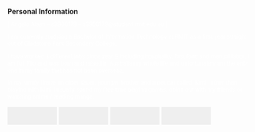 <html>
<style>
body
{
  background-image:url("bg/bg.jpg");
  background-size:100%;
  background-position: center;
  background-repeat: no-repeat;
  background-size: cover;
}

.container
{
  min-height: 95vh;
  display: flex;
  align-items: center;
  justify-content: center;
}

.box {
  height:650px;
  width: 420px;
  background: rgba(0,0,0,0.65);
  padding: 50px;
  border-radius: 10px;
  position: ;
  text-align: center;
  color: white;
  font-family: Calibri;
  font-size: 150%;
  color: SlateBlue;
}
.ptemp
{
  color: white;
  font-size: 80%;
  text-align: left;
}
.btn_interest
{
  border: none;
    background-image:url("btn/interest.jpg");
    padding: 14px 28px;
    width: 100px;
    height: 36px;
    background-size: cover;
    cursor: pointer;
    display: inline-block;
}
.btn_career
{
  border: none;
    background-image:url("btn/career.jpg");
    padding: 14px 28px;
    width: 100px;
    height: 36px;
    background-size: cover;
    cursor: pointer;
    display: inline-block;
}
.btn_personality
{
  border: none;
    background-image:url("btn/personality.jpg");
    padding: 14px 28px;
    width: 100px;
    height: 36px;
    background-size: cover;
    cursor: pointer;
    display: inline-block;
}
.btn_project
{
  border: none;
    background-image:url("btn/project.jpg");
    padding: 14px 28px;
    width: 100px;
    height: 36px;
    background-size: cover;
    cursor: pointer;
    display: inline-block;
}
</style>


<body>
<!-- Heading, Text and Buttons -->
<div class ="container">
  <div class="box">
    <!-- Heading -->
    <b>Personal Information</b>
    <!-- Contacts -->
    <p style="font-size:80%;color:white">| Angelo Alaan – s3900179 – s3900179@student.rmit.edu.au | </p>
    <!-- Main Text -->
    <p class = "ptemp">
      I am currently studying a Bachelor of Information Technology at RMIT as a first year straight out of Gladstone Park Secondary College.
    </p>
    <p class = "ptemp">
       I have worked 3 different jobs since year 9 including hospitality, fast food and manual labor, I am full Filo and was born and raised in Australia my whole life and unfortunately am the only one in my family that has not been overseas.
      </p>
      <p class = "ptemp">
        In my family I have an older sister, younger brother and a pet cat called ‘Kimi’, other than playing with Kimi I usually spend my free time playing games, going out with my friends or watching anime / reading manga.
      </p>

<!-- Buttons -->
<a href="interest.html"><button class = "btn_interest"></button></a>
<a href="career.html"><button class = "btn_career"></button></a>
<a href="personality.html"><button class = "btn_personality"></button></a>
<a href="project.html"><button class = "btn_project"></button></a>

  </div>
</div>

</body>
</html>
